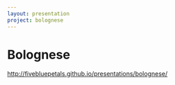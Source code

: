 ```yaml
---
layout: presentation
project: bolognese
---
```


# Bolognese

http://fivebluepetals.github.io/presentations/bolognese/
